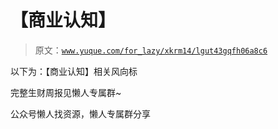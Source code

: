 # 【商业认知】

> 原文：[`www.yuque.com/for_lazy/xkrm14/lgut43gqfh06a8c6`](https://www.yuque.com/for_lazy/xkrm14/lgut43gqfh06a8c6)

以下为：【商业认知】相关风向标

完整生财周报见懒人专属群~

公众号懒人找资源，懒人专属群分享

